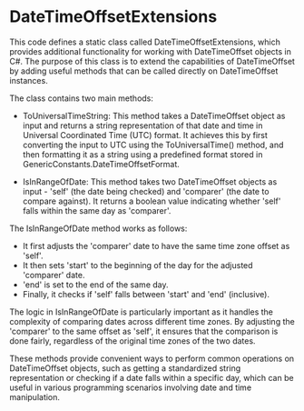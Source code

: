 # DateTimeOffsetExtensions

This code defines a static class called DateTimeOffsetExtensions, which provides additional functionality for working with DateTimeOffset objects in C#. The purpose of this class is to extend the capabilities of DateTimeOffset by adding useful methods that can be called directly on DateTimeOffset instances.

The class contains two main methods:

- ToUniversalTimeString: This method takes a DateTimeOffset object as input and returns a string representation of that date and time in Universal Coordinated Time (UTC) format. It achieves this by first converting the input to UTC using the ToUniversalTime() method, and then formatting it as a string using a predefined format stored in GenericConstants.DateTimeOffsetFormat.

- IsInRangeOfDate: This method takes two DateTimeOffset objects as input - 'self' (the date being checked) and 'comparer' (the date to compare against). It returns a boolean value indicating whether 'self' falls within the same day as 'comparer'.

The IsInRangeOfDate method works as follows:

- It first adjusts the 'comparer' date to have the same time zone offset as 'self'.
- It then sets 'start' to the beginning of the day for the adjusted 'comparer' date.
- 'end' is set to the end of the same day.
- Finally, it checks if 'self' falls between 'start' and 'end' (inclusive).

The logic in IsInRangeOfDate is particularly important as it handles the complexity of comparing dates across different time zones. By adjusting the 'comparer' to the same offset as 'self', it ensures that the comparison is done fairly, regardless of the original time zones of the two dates.

These methods provide convenient ways to perform common operations on DateTimeOffset objects, such as getting a standardized string representation or checking if a date falls within a specific day, which can be useful in various programming scenarios involving date and time manipulation.